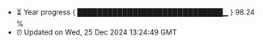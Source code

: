- ⏳ Year progress { █████████████████████████████▁ } 98.24 %
- ⏰ Updated on Wed, 25 Dec 2024 13:24:49 GMT

